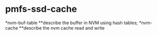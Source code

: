 # pmfs-ssd-cache
*nvm-buf-table
**describe the buffer in NVM using hash tables;
*nvm-cache
**describe the nvm cache read and write
